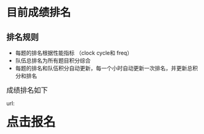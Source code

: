 # 目前成绩排名

## **排名规则**
+ 每题的排名根据性能指标 （clock cycle和 freq）
+ 队伍总排名为所有题目积分综合
+ 每题的排名和队伍积分自动更新，每一个小时自动更新一次排名，并更新总积分和排名


<font face="黑体" size = "4">成绩排名如下</font>

url:   


<a href="index.html"><font size="6" ><strong>点击报名</strong></font></a>
